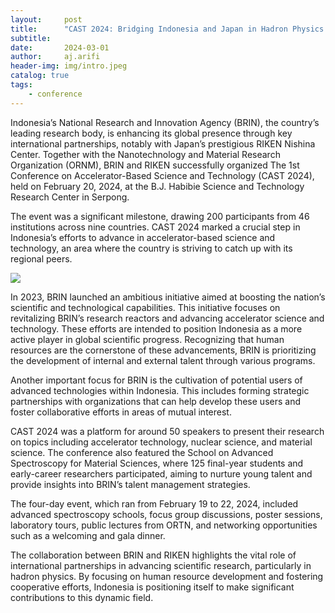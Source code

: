 ```yaml
---
layout:     post
title:      "CAST 2024: Bridging Indonesia and Japan in Hadron Physics Research"
subtitle:   
date:       2024-03-01
author:     aj.arifi
header-img: img/intro.jpeg
catalog: true
tags:
    - conference
---
```



Indonesia’s National Research and Innovation Agency (BRIN), the country’s leading research body, 
is enhancing its global presence through key international partnerships, notably with Japan’s prestigious RIKEN Nishina Center. 
Together with the Nanotechnology and Material Research Organization (ORNM), BRIN and RIKEN successfully organized The 1st Conference on Accelerator-Based Science and Technology (CAST 2024), 
held on February 20, 2024, at the B.J. Habibie Science and Technology Research Center in Serpong. 

The event was a significant milestone, drawing 200 participants from 46 institutions across nine countries. 
CAST 2024 marked a crucial step in Indonesia’s efforts to advance in accelerator-based science and technology, 
an area where the country is striving to catch up with its regional peers. 


![](https://minio.brin.go.id/website//uploads/images/posts//2024/02/1708500560-37690815.webp)

In 2023, BRIN launched an ambitious initiative aimed at boosting the nation’s scientific and technological capabilities. 
This initiative focuses on revitalizing BRIN’s research reactors and advancing accelerator science and technology. 
These efforts are intended to position Indonesia as a more active player in global scientific progress. 
Recognizing that human resources are the cornerstone of these advancements, 
BRIN is prioritizing the development of internal and external talent through various programs.

Another important focus for BRIN is the cultivation of potential users of advanced technologies within Indonesia. 
This includes forming strategic partnerships with organizations that can help develop these users and foster collaborative efforts in areas of mutual interest.

CAST 2024 was a platform for around 50 speakers to present their research on topics including accelerator technology, nuclear science, and material science. 
The conference also featured the School on Advanced Spectroscopy for Material Sciences, where 125 final-year students 
and early-career researchers participated, aiming to nurture young talent and provide insights into BRIN’s talent management strategies. 

The four-day event, which ran from February 19 to 22, 2024, included advanced spectroscopy schools, focus group discussions, poster sessions, 
laboratory tours, public lectures from ORTN, and networking opportunities such as a welcoming and gala dinner.


The collaboration between BRIN and RIKEN highlights the vital role of international partnerships in advancing scientific research, particularly in hadron physics. 
By focusing on human resource development and fostering cooperative efforts, 
Indonesia is positioning itself to make significant contributions to this dynamic field.

